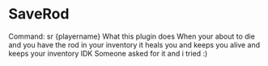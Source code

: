 # SaveRod
Command: sr {playername}
What this plugin does
When your about to die and you have the rod in your inventory it heals you and keeps you alive and keeps your inventory
IDK Someone asked for it and i tried :)
